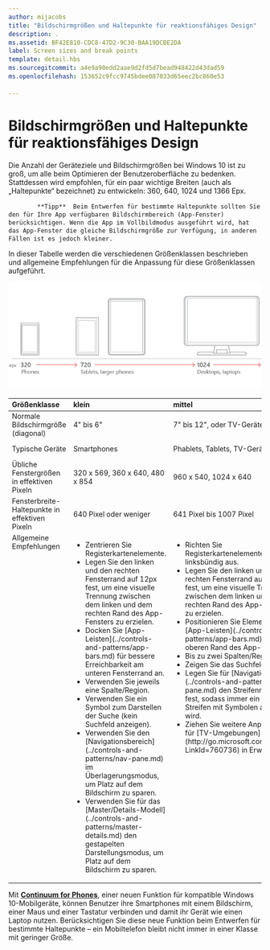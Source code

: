 ```yaml
---
author: mijacobs
title: "Bildschirmgrößen und Haltepunkte für reaktionsfähiges Design"
description: .
ms.assetid: BF42E810-CDC8-47D2-9C30-BAA19DCBE2DA
label: Screen sizes and break points
template: detail.hbs
ms.sourcegitcommit: a4e9a90edd2aae9d2fd5d7bead948422d43dad59
ms.openlocfilehash: 153652c9fcc9745bdee087033d65eec2bc860e53

---
```


#  Bildschirmgrößen und Haltepunkte für reaktionsfähiges Design

Die Anzahl der Geräteziele und Bildschirmgrößen bei Windows 10 ist zu groß, um alle beim Optimieren der Benutzeroberfläche zu bedenken. Stattdessen wird empfohlen, für ein paar wichtige Breiten (auch als „Haltepunkte“ bezeichnet) zu entwickeln: 360, 640, 1024 und 1366 Epx.


            **Tipp**  Beim Entwerfen für bestimmte Haltepunkte sollten Sie den für Ihre App verfügbaren Bildschirmbereich (App-Fenster) berücksichtigen. Wenn die App im Vollbildmodus ausgeführt wird, hat das App-Fenster die gleiche Bildschirmgröße zur Verfügung, in anderen Fällen ist es jedoch kleiner.
 

In dieser Tabelle werden die verschiedenen Größenklassen beschrieben und allgemeine Empfehlungen für die Anpassung für diese Größenklassen aufgeführt.

![Reaktionsfähige Designhaltepunkte](images/rsp-design/rspd-breakpoints.png)

<table>
<colgroup>
<col width="25%" />
<col width="25%" />
<col width="25%" />
<col width="25%" />
</colgroup>
<thead>
<tr class="header">
<th align="left">Größenklasse</th>
<th align="left">klein</th>
<th align="left">mittel</th>
<th align="left">groß</th>
</tr>
</thead>
<tbody>
<tr class="odd">
<td align="left">Normale Bildschirmgröße (diagonal)</td>
<td align="left">4&quot; bis 6&quot;</td>
<td align="left">7&quot; bis 12&quot;, oder TV-Geräte</td>
<td align="left">13&quot; und größer</td>
</tr>
<tr class="even">
<td align="left">Typische Geräte</td>
<td align="left">Smartphones</td>
<td align="left">Phablets, Tablets, TV-Geräte</td>
<td align="left">PCs, Laptops, Surface Hubs</td>
</tr>
<tr class="odd">
<td align="left">Übliche Fenstergrößen in effektiven Pixeln</td>
<td align="left">320 x 569, 360 x 640, 480 x 854</td>
<td align="left">960 x 540, 1024 x 640</td>
<td align="left">1366 x 768, 1920 x 1080</td>
</tr>
<tr class="even">
<td align="left">Fensterbreite-Haltepunkte in effektiven Pixeln</td>
<td align="left">640 Pixel oder weniger</td>
<td align="left">641 Pixel bis 1007 Pixel</td>
<td align="left">1008 Pixel oder größer</td>
</tr>
<tr class="odd">
<td align="left" valign="top">Allgemeine Empfehlungen</td>
<td align="left" valign="top"><ul>
<li>Zentrieren Sie Registerkartenelemente.</li>
<li>Legen Sie den linken und den rechten Fensterrand auf 12px fest, um eine visuelle Trennung zwischen dem linken und dem rechten Rand des App-Fensters zu erzielen.</li>
<li>Docken Sie [App-Leisten](../controls-and-patterns/app-bars.md) für bessere Erreichbarkeit am unteren Fensterrand an.</li>
<li>Verwenden Sie jeweils eine Spalte/Region.</li>
<li>Verwenden Sie ein Symbol zum Darstellen der Suche (kein Suchfeld anzeigen).</li>
<li>Verwenden Sie den [Navigationsbereich](../controls-and-patterns/nav-pane.md) im Überlagerungsmodus, um Platz auf dem Bildschirm zu sparen.</li>
<li>Verwenden Sie für das [Master/Details-Modell](../controls-and-patterns/master-details.md) den gestapelten Darstellungsmodus, um Platz auf dem Bildschirm zu sparen.</li>
</ul></td>
<td align="left" valign="top"><ul>
<li>Richten Sie Registerkartenelemente linksbündig aus.</li>
<li>Legen Sie den linken und den rechten Fensterrand auf 24px fest, um eine visuelle Trennung zwischen dem linken und dem rechten Rand des App-Fensters zu erzielen.</li>
<li>Positionieren Sie Elemente wie [App-Leisten](../controls-and-patterns/app-bars.md) am oberen Rand des App-Fensters.</li>
<li>Bis zu zwei Spalten/Regionen</li>
<li>Zeigen Sie das Suchfeld an.</li>
<li>Legen Sie für [Navigationsleiste](../controls-and-patterns/nav-pane.md) den Streifenmodus fest, sodass immer ein schmaler Streifen mit Symbolen angezeigt wird.</li>
<li>Ziehen Sie weitere Anpassungen für [TV-Umgebungen](http://go.microsoft.com/fwlink/?LinkId=760736) in Erwägung.</li>
</ul></td>
<td align="left" valign="top"><ul>
<li>Richten Sie Registerkartenelemente linksbündig aus.</li>
<li>Legen Sie den linken und den rechten Fensterrand auf 24px fest, um eine visuelle Trennung zwischen dem linken und dem rechten Rand des App-Fensters zu erzielen.</li>
<li>Positionieren Sie Elemente wie [App-Leisten](../controls-and-patterns/app-bars.md) am oberen Rand des App-Fensters.</li>
<li>Bis zu drei Spalten/Regionen</li>
<li>Zeigen Sie das Suchfeld an.</li>
<li>Platzieren Sie den [Navigationsbereich](../controls-and-patterns/nav-pane.md) im angedockten Modus so, dass er immer angezeigt wird.</li>
</ul></td>
</tr>
</tbody>
</table>

Mit [**Continuum for Phones**](http://go.microsoft.com/fwlink/p/?LinkID=699431), einer neuen Funktion für kompatible Windows 10-Mobilgeräte, können Benutzer ihre Smartphones mit einem Bildschirm, einer Maus und einer Tastatur verbinden und damit ihr Gerät wie einen Laptop nutzen. Berücksichtigen Sie diese neue Funktion beim Entwerfen für bestimmte Haltepunkte – ein Mobiltelefon bleibt nicht immer in einer Klasse mit geringer Größe.
 



<!--HONumber=Jun16_HO4-->


